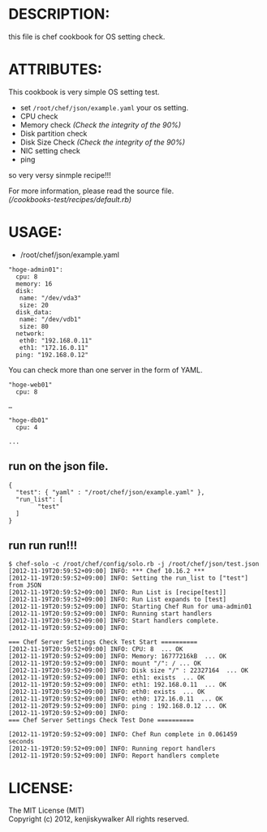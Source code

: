 DESCRIPTION:
===========

this file is chef cookbook
for OS setting check.

ATTRIBUTES:
==========

This cookbook is very simple OS setting test.

* set `/root/chef/json/example.yaml` your os setting.
* CPU check
* Memory check *(Check the integrity of the 90%)*
* Disk partition check
* Disk Size Check *(Check the integrity of the 90%)*
* NIC setting check
* ping 

so very versy sinmple recipe!!!  

For more information, please read the  source file.  
*(/cookbooks-test/recipes/default.rb)*

USAGE:
=====


* /root/chef/json/example.yaml


```
"hoge-admin01":
  cpu: 8
  memory: 16
  disk:
   name: "/dev/vda3"
   size: 20
  disk_data:
   name: "/dev/vdb1"
   size: 80
  network:
   eth0: "192.168.0.11" 
   eth1: "172.16.0.11"
  ping: "192.168.0.12"
```

You can check more than one server in the form of YAML.

```
"hoge-web01"
  cpu: 8

…

"hoge-db01"
  cpu: 4

...
```



## run on the json file.



```
{
  "test": { "yaml" : "/root/chef/json/example.yaml" },
  "run_list": [
        "test"
  ]
}
```

## run run run!!!


```
$ chef-solo -c /root/chef/config/solo.rb -j /root/chef/json/test.json 
[2012-11-19T20:59:52+09:00] INFO: *** Chef 10.16.2 ***
[2012-11-19T20:59:52+09:00] INFO: Setting the run_list to ["test"] from JSON
[2012-11-19T20:59:52+09:00] INFO: Run List is [recipe[test]]
[2012-11-19T20:59:52+09:00] INFO: Run List expands to [test]
[2012-11-19T20:59:52+09:00] INFO: Starting Chef Run for uma-admin01
[2012-11-19T20:59:52+09:00] INFO: Running start handlers
[2012-11-19T20:59:52+09:00] INFO: Start handlers complete.
[2012-11-19T20:59:52+09:00] INFO:

=== Chef Server Settings Check Test Start ==========
[2012-11-19T20:59:52+09:00] INFO: CPU: 8  ... OK
[2012-11-19T20:59:52+09:00] INFO: Memory: 16777216kB  ... OK
[2012-11-19T20:59:52+09:00] INFO: mount "/": / ... OK
[2012-11-19T20:59:52+09:00] INFO: Disk size "/" : 22327164  ... OK
[2012-11-19T20:59:52+09:00] INFO: eth1: exists  ... OK
[2012-11-19T20:59:52+09:00] INFO: eth1: 192.168.0.11  ... OK
[2012-11-19T20:59:52+09:00] INFO: eth0: exists  ... OK
[2012-11-19T20:59:52+09:00] INFO: eth0: 172.16.0.11  ... OK
[2012-11-20T29:59:52+09:00] INFO: ping : 192.168.0.12 ... OK
[2012-11-19T20:59:52+09:00] INFO:
=== Chef Server Settings Check Test Done ==========

[2012-11-19T20:59:52+09:00] INFO: Chef Run complete in 0.061459 seconds
[2012-11-19T20:59:52+09:00] INFO: Running report handlers
[2012-11-19T20:59:52+09:00] INFO: Report handlers complete
```



LICENSE:
==================

The MIT License (MIT)  
Copyright (c) 2012, kenjiskywalker All rights reserved.
